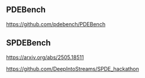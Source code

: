 ## PDEBench

https://github.com/pdebench/PDEBench

## SPDEBench

https://arxiv.org/abs/2505.18511

https://github.com/DeepIntoStreams/SPDE_hackathon
